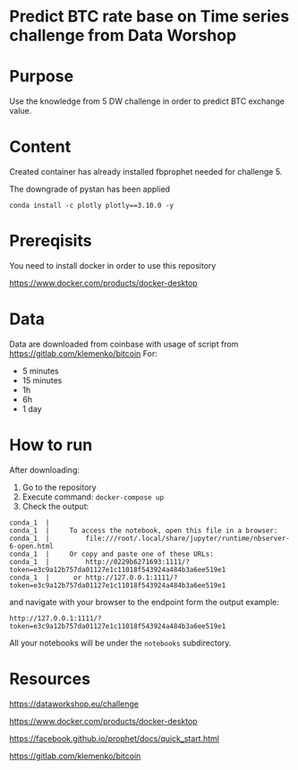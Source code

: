 # Predict BTC rate base on Time series challenge from Data Worshop


# Purpose
Use the knowledge from 5 DW challenge in order to predict BTC exchange value.

# Content
Created container has already installed fbprophet needed for challenge 5.

The downgrade of pystan has been applied

```conda install -c plotly plotly==3.10.0 -y```

# Prereqisits
You need to install docker in order to use this repository

https://www.docker.com/products/docker-desktop

# Data
Data are downloaded from coinbase with usage of script from https://gitlab.com/klemenko/bitcoin
For:
- 5 minutes
- 15 minutes
- 1h
- 6h
- 1 day

# How to run
After downloading:
1. Go to the repository
2. Execute command: `docker-compose up`
3. Check the output:
```conda_1  | [C 06:49:20.946 NotebookApp]
conda_1  |
conda_1  |     To access the notebook, open this file in a browser:
conda_1  |         file:///root/.local/share/jupyter/runtime/nbserver-6-open.html
conda_1  |     Or copy and paste one of these URLs:
conda_1  |         http://0229b6271693:1111/?token=e3c9a12b757da01127e1c11018f543924a484b3a6ee519e1
conda_1  |      or http://127.0.0.1:1111/?token=e3c9a12b757da01127e1c11018f543924a484b3a6ee519e1
```
and navigate with your browser to the endpoint form the output example:

`http://127.0.0.1:1111/?token=e3c9a12b757da01127e1c11018f543924a484b3a6ee519e1`

All your notebooks will be under the `notebooks` subdirectory.
# Resources
https://dataworkshop.eu/challenge

https://www.docker.com/products/docker-desktop

https://facebook.github.io/prophet/docs/quick_start.html

https://gitlab.com/klemenko/bitcoin